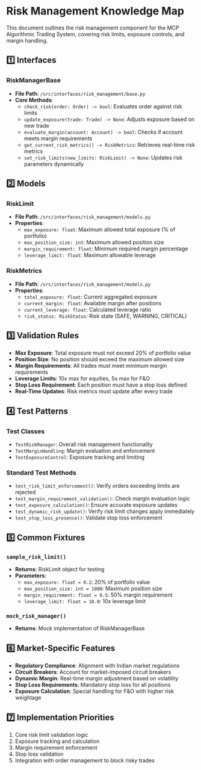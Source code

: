 # Risk Management Knowledge Map

This document outlines the risk management component for the MCP Algorithmic Trading System, covering risk limits, exposure controls, and margin handling.

## 1️⃣ Interfaces

### RiskManagerBase

- **File Path**: `/src/interfaces/risk_management/base.py`
- **Core Methods**:
  - `check_risk(order: Order) -> bool`: Evaluates order against risk limits
  - `update_exposure(trade: Trade) -> None`: Adjusts exposure based on new trade
  - `evaluate_margin(account: Account) -> bool`: Checks if account meets margin requirements
  - `get_current_risk_metrics() -> RiskMetrics`: Retrieves real-time risk metrics
  - `set_risk_limits(new_limits: RiskLimit) -> None`: Updates risk parameters dynamically

## 2️⃣ Models

### RiskLimit
- **File Path**: `/src/interfaces/risk_management/models.py`
- **Properties**:
  - `max_exposure: float`: Maximum allowed total exposure (% of portfolio)
  - `max_position_size: int`: Maximum allowed position size
  - `margin_requirement: float`: Minimum required margin percentage
  - `leverage_limit: float`: Maximum allowable leverage

### RiskMetrics
- **File Path**: `/src/interfaces/risk_management/models.py`
- **Properties**:
  - `total_exposure: float`: Current aggregated exposure
  - `current_margin: float`: Available margin after positions
  - `current_leverage: float`: Calculated leverage ratio
  - `risk_status: RiskStatus`: Risk state (SAFE, WARNING, CRITICAL)

## 3️⃣ Validation Rules

- **Max Exposure**: Total exposure must not exceed 20% of portfolio value
- **Position Size**: No position should exceed the maximum allowed size
- **Margin Requirements**: All trades must meet minimum margin requirements
- **Leverage Limits**: 10x max for equities, 5x max for F&O
- **Stop Loss Requirement**: Each position must have a stop loss defined
- **Real-Time Updates**: Risk metrics must update after every trade

## 4️⃣ Test Patterns

### Test Classes
- `TestRiskManager`: Overall risk management functionality
- `TestMarginHandling`: Margin evaluation and enforcement
- `TestExposureControl`: Exposure tracking and limiting

### Standard Test Methods
- `test_risk_limit_enforcement()`: Verify orders exceeding limits are rejected
- `test_margin_requirement_validation()`: Check margin evaluation logic
- `test_exposure_calculation()`: Ensure accurate exposure updates
- `test_dynamic_risk_update()`: Verify risk limit changes apply immediately
- `test_stop_loss_presence()`: Validate stop loss enforcement

## 5️⃣ Common Fixtures

### `sample_risk_limit()`
- **Returns**: RiskLimit object for testing
- **Parameters**:
  - `max_exposure: float = 0.2`: 20% of portfolio value
  - `max_position_size: int = 1000`: Maximum position size
  - `margin_requirement: float = 0.5`: 50% margin requirement
  - `leverage_limit: float = 10.0`: 10x leverage limit

### `mock_risk_manager()`
- **Returns**: Mock implementation of RiskManagerBase

## 6️⃣ Market-Specific Features

- **Regulatory Compliance**: Alignment with Indian market regulations
- **Circuit Breakers**: Account for market-imposed circuit breakers
- **Dynamic Margin**: Real-time margin adjustment based on volatility
- **Stop Loss Requirements**: Mandatory stop loss for all positions
- **Exposure Calculation**: Special handling for F&O with higher risk weightage

## 7️⃣ Implementation Priorities

1. Core risk limit validation logic
2. Exposure tracking and calculation
3. Margin requirement enforcement
4. Stop loss validation
5. Integration with order management to block risky trades
